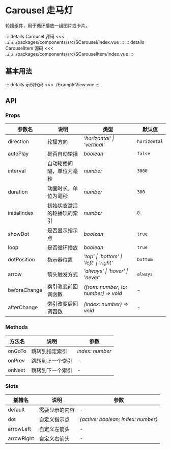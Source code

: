 # Carousel 走马灯

轮播组件，用于循环播放一组图片或卡片。

::: details Carousel 源码
<<< ../../../packages/components/src/SCarousel/index.vue
:::
::: details CarouselItem 源码
<<< ../../../packages/components/src/SCarouselItem/index.vue
:::

## 基本用法

<script lang="ts" setup>
import ExampleView from './ExampleView.vue'
</script>

<ExampleView />

::: details 示例代码
<<< ./ExampleView.vue
:::

## API

### Props

| 参数名 | 说明 | 类型 | 默认值 |
| --- | --- | --- | --- |
| direction | 轮播方向 | _'horizontal' \| 'vertical'_ | `horizontal` |
| autoPlay | 是否自动轮播 | _boolean_ | `false` |
| interval | 自动轮播间隔，单位为毫秒 | _number_ | `3000` |
| duration | 动画时长，单位为毫秒 | _number_ | `300` |
| initialIndex | 初始状态激活的轮播项的索引 | _number_ | `0` |
| showDot | 是否显示指示点 | _boolean_ | `true` |
| loop | 是否循环播放 | _boolean_ | `true` |
| dotPosition | 指示器位置 | _'top' \| 'bottom' \| 'left' \| 'right'_ | `bottom` |
| arrow | 箭头触发方式 | _'always' \| 'hover' \| 'never'_ | `always` |
| beforeChange | 索引改变前回调函数 | _(from: number, to: number) => void_ | - |
| afterChange | 索引改变后回调函数 | _(index: number) => void_ | - |

### Methods

| 方法名 | 说明 | 参数 |
| --- | --- | --- |
| onGoTo | 跳转到指定索引 | _index: number_ |
| onPrev | 跳转到上一个索引 | - |
| onNext | 跳转到下一个索引 | - |

### Slots

| 插槽名 | 说明 | 参数 |
| --- | --- | --- | 
| default | 需要显示的内容 | - |
| dot | 自定义指示点 | _{active: boolean; index: number}_ |
| arrowLeft | 自定义左箭头 | - |
| arrowRight | 自定义右箭头 | - |
